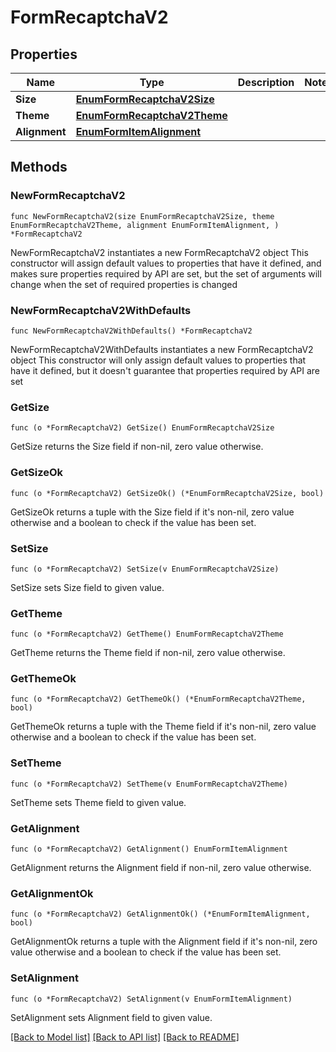 # FormRecaptchaV2

## Properties

Name | Type | Description | Notes
------------ | ------------- | ------------- | -------------
**Size** | [**EnumFormRecaptchaV2Size**](EnumFormRecaptchaV2Size.md) |  | 
**Theme** | [**EnumFormRecaptchaV2Theme**](EnumFormRecaptchaV2Theme.md) |  | 
**Alignment** | [**EnumFormItemAlignment**](EnumFormItemAlignment.md) |  | 

## Methods

### NewFormRecaptchaV2

`func NewFormRecaptchaV2(size EnumFormRecaptchaV2Size, theme EnumFormRecaptchaV2Theme, alignment EnumFormItemAlignment, ) *FormRecaptchaV2`

NewFormRecaptchaV2 instantiates a new FormRecaptchaV2 object
This constructor will assign default values to properties that have it defined,
and makes sure properties required by API are set, but the set of arguments
will change when the set of required properties is changed

### NewFormRecaptchaV2WithDefaults

`func NewFormRecaptchaV2WithDefaults() *FormRecaptchaV2`

NewFormRecaptchaV2WithDefaults instantiates a new FormRecaptchaV2 object
This constructor will only assign default values to properties that have it defined,
but it doesn't guarantee that properties required by API are set

### GetSize

`func (o *FormRecaptchaV2) GetSize() EnumFormRecaptchaV2Size`

GetSize returns the Size field if non-nil, zero value otherwise.

### GetSizeOk

`func (o *FormRecaptchaV2) GetSizeOk() (*EnumFormRecaptchaV2Size, bool)`

GetSizeOk returns a tuple with the Size field if it's non-nil, zero value otherwise
and a boolean to check if the value has been set.

### SetSize

`func (o *FormRecaptchaV2) SetSize(v EnumFormRecaptchaV2Size)`

SetSize sets Size field to given value.


### GetTheme

`func (o *FormRecaptchaV2) GetTheme() EnumFormRecaptchaV2Theme`

GetTheme returns the Theme field if non-nil, zero value otherwise.

### GetThemeOk

`func (o *FormRecaptchaV2) GetThemeOk() (*EnumFormRecaptchaV2Theme, bool)`

GetThemeOk returns a tuple with the Theme field if it's non-nil, zero value otherwise
and a boolean to check if the value has been set.

### SetTheme

`func (o *FormRecaptchaV2) SetTheme(v EnumFormRecaptchaV2Theme)`

SetTheme sets Theme field to given value.


### GetAlignment

`func (o *FormRecaptchaV2) GetAlignment() EnumFormItemAlignment`

GetAlignment returns the Alignment field if non-nil, zero value otherwise.

### GetAlignmentOk

`func (o *FormRecaptchaV2) GetAlignmentOk() (*EnumFormItemAlignment, bool)`

GetAlignmentOk returns a tuple with the Alignment field if it's non-nil, zero value otherwise
and a boolean to check if the value has been set.

### SetAlignment

`func (o *FormRecaptchaV2) SetAlignment(v EnumFormItemAlignment)`

SetAlignment sets Alignment field to given value.



[[Back to Model list]](../README.md#documentation-for-models) [[Back to API list]](../README.md#documentation-for-api-endpoints) [[Back to README]](../README.md)


